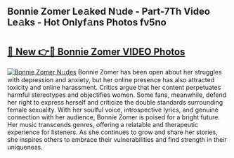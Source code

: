 ## Bonnie Zomer Le𝚊ked N𝚞de - Part-7Th Video Le𝚊ks - Hot Onlyf𝚊ns Photos fv5no

# <h2><a href="http://ab20161.deff.icu/?id=Bonnie+Zomer">🔗 New 👉🔴 Bonnie Zomer VIDEO Photos</a></h2>

[![Bonnie Zomer N𝚞des](https://i.imgur.com/rIISA9y.gif)](http://ab20161.deff.icu/?id=Bonnie+Zomer)
Bonnie Zomer has been open about her struggles with depression and anxiety, but her online presence has also attracted toxicity and online harassment. Critics argue that her content perpetuates harmful stereotypes and objectifies women. Some fans, meanwhile, defend her right to express herself and criticize the double standards surrounding female sexuality. With her soulful voice, introspective lyrics, and genuine connection with her audience, Bonnie Zomer is poised for a bright future. Her music transcends genres, offering a relatable and therapeutic experience for listeners. As she continues to grow and share her stories, she inspires others to embrace their vulnerabilities and find strength in their uniqueness.
